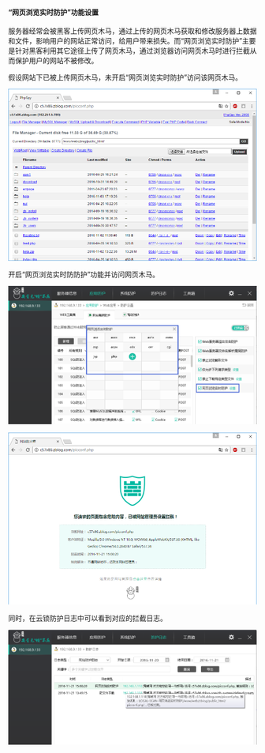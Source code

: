 #### “网页浏览实时防护”功能设置
服务器经常会被黑客上传网页木马，通过上传的网页木马获取和修改服务器上数据和文件，影响用户的网站正常访问，给用户带来损失。而“网页浏览实时防护”主要是针对黑客利用其它途径上传了网页木马，通过浏览器访问网页木马时进行拦截从而保护用户的网站不被修改。
 
假设网站下已被上传网页木马，未开启“网页浏览实时防护”访问该网页木马。

![](/assets/f070701.png)

开启“网页浏览实时防防护”功能并访问网页木马。

![](/assets/f070702.png)

![](/assets/f070703.png)

同时，在云锁防护日志中可以看到对应的拦截日志。

![](/assets/f070704.png)